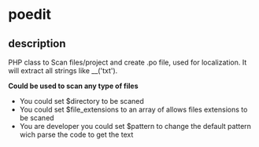 poedit
======

## description

PHP class to Scan files/project and create .po file, used for localization. It will extract all strings like __('txt').


**Could be used to scan any type of files**
* You could set $directory to be scaned
* You could set $file_extensions to an array of allows files extensions to be scaned
* You are developer you could set $pattern to change the default pattern wich parse the code to get the text
